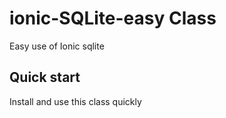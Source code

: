 # ionic-SQLite-easy Class
Easy use of Ionic sqlite

## Quick start
Install and use this class quickly

